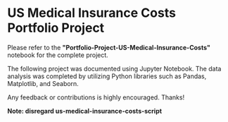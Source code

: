 # US Medical Insurance Costs Portfolio Project

Please refer to the **"Portfolio-Project-US-Medical-Insurance-Costs"** notebook for the complete project.

The following project was documented using Jupyter Notebook. The data analysis was completed by utilizing Python libraries such as Pandas, Matplotlib, and Seaborn.

Any feedback or contributions is highly encouraged. Thanks!

**Note: disregard us-medical-insurance-costs-script** 
